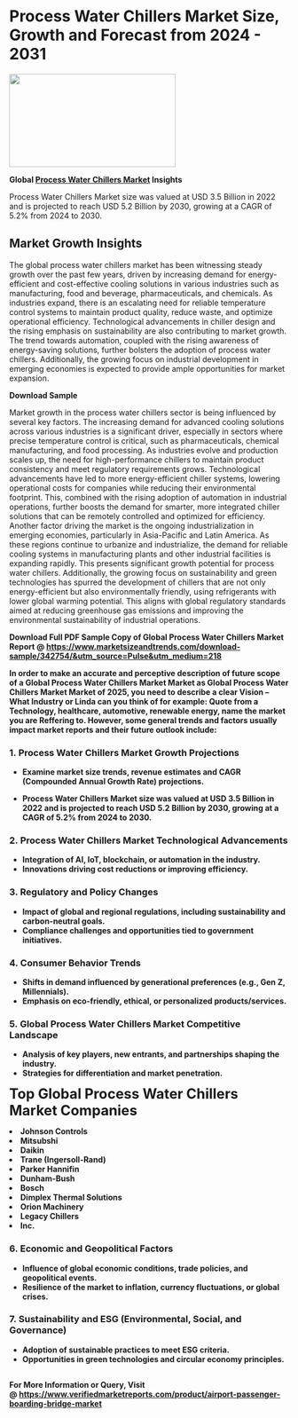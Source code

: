 <H1>Process Water Chillers Market Size, Growth and Forecast from 2024 - 2031</H1><img class="aligncenter size-medium wp-image-584254" src="https://thirdeyenews.in/wp-content/uploads/2024/09/Global-Market-Research-300x168.jpeg" alt="" width="300" height="168" /><p><strong>Global&nbsp;<a href="https://www.marketsizeandtrends.com/download-sample/342754/&amp;utm_source=Pulse&amp;utm_medium=218">Process Water Chillers Market</a> Insights</strong></p><p>Process Water Chillers Market size was valued at USD 3.5 Billion in 2022 and is projected to reach USD 5.2 Billion by 2030, growing at a CAGR of 5.2% from 2024 to 2030.</p><p><h2>Market Growth Insights</h2> <p>The global process water chillers market has been witnessing steady growth over the past few years, driven by increasing demand for energy-efficient and cost-effective cooling solutions in various industries such as manufacturing, food and beverage, pharmaceuticals, and chemicals. As industries expand, there is an escalating need for reliable temperature control systems to maintain product quality, reduce waste, and optimize operational efficiency. Technological advancements in chiller design and the rising emphasis on sustainability are also contributing to market growth. The trend towards automation, coupled with the rising awareness of energy-saving solutions, further bolsters the adoption of process water chillers. Additionally, the growing focus on industrial development in emerging economies is expected to provide ample opportunities for market expansion.</p> <p><strong>Download Sample</strong></p> <p>Market growth in the process water chillers sector is being influenced by several key factors. The increasing demand for advanced cooling solutions across various industries is a significant driver, especially in sectors where precise temperature control is critical, such as pharmaceuticals, chemical manufacturing, and food processing. As industries evolve and production scales up, the need for high-performance chillers to maintain product consistency and meet regulatory requirements grows. Technological advancements have led to more energy-efficient chiller systems, lowering operational costs for companies while reducing their environmental footprint. This, combined with the rising adoption of automation in industrial operations, further boosts the demand for smarter, more integrated chiller solutions that can be remotely controlled and optimized for efficiency. Another factor driving the market is the ongoing industrialization in emerging economies, particularly in Asia-Pacific and Latin America. As these regions continue to urbanize and industrialize, the demand for reliable cooling systems in manufacturing plants and other industrial facilities is expanding rapidly. This presents significant growth potential for process water chillers. Additionally, the growing focus on sustainability and green technologies has spurred the development of chillers that are not only energy-efficient but also environmentally friendly, using refrigerants with lower global warming potential. This aligns with global regulatory standards aimed at reducing greenhouse gas emissions and improving the environmental sustainability of industrial operations.</p> <p><strong></p><p><span class=""><strong>Download Full PDF Sample Copy of Global Process Water Chillers Market Report</strong> @ <a href="https://www.marketsizeandtrends.com/download-sample/342754/&amp;utm_source=Pulse&amp;utm_medium=218" target="_blank">https://www.marketsizeandtrends.com/download-sample/342754/&amp;utm_source=Pulse&amp;utm_medium=218</a></span></p><p>In order to make an accurate and perceptive description of future scope of a Global&nbsp;Process Water Chillers Market Market as Global&nbsp;Process Water Chillers Market Market of 2025, you need to describe a clear Vision &ndash; What Industry or Linda can you think of for example: Quote from a Technology, healthcare, automotive, renewable energy, name the market you are Reffering to. However, some general trends and factors usually impact market reports and their future outlook include:</p><h3>1.&nbsp;<strong>Process Water Chillers Market Growth Projections</strong></h3><ul><li>Examine market size trends, revenue estimates and CAGR (Compounded Annual Growth Rate) projections.</li><li><p>Process Water Chillers Market size was valued at USD 3.5 Billion in 2022 and is projected to reach USD 5.2 Billion by 2030, growing at a CAGR of 5.2% from 2024 to 2030.</p></li></ul><h3>2.&nbsp;<strong>Process Water Chillers Market Technological Advancements</strong></h3><ul><li>Integration of AI, IoT, blockchain, or automation in the industry.</li><li>Innovations driving cost reductions or improving efficiency.</li></ul><h3>3.&nbsp;<strong>Regulatory and Policy Changes</strong></h3><ul><li>Impact of global and regional regulations, including sustainability and carbon-neutral goals.</li><li>Compliance challenges and opportunities tied to government initiatives.</li></ul><h3>4.&nbsp;<strong>Consumer Behavior Trends</strong></h3><ul><li>Shifts in demand influenced by generational preferences (e.g., Gen Z, Millennials).</li><li>Emphasis on eco-friendly, ethical, or personalized products/services.</li></ul><h3>5.&nbsp;<strong>Global Process Water Chillers Market Competitive Landscape</strong></h3><ul><li>Analysis of key players, new entrants, and partnerships shaping the industry.</li><li>Strategies for differentiation and market penetration.</li></ul><p data-pm-slice="1 1 []"><span style="color: inherit; font-family: inherit; font-size: 25px;">Top Global Process Water Chillers Market Companies</span></p><div class="" data-test-id=""><p><li>Johnson Controls</li><li> Mitsubshi</li><li> Daikin</li><li> Trane (Ingersoll-Rand)</li><li> Parker Hannifin</li><li> Dunham-Bush</li><li> Bosch</li><li> Dimplex Thermal Solutions</li><li> Orion Machinery</li><li> Legacy Chillers</li><li> Inc.</li></p></div><h3>6.&nbsp;<strong>Economic and Geopolitical Factors</strong></h3><ul><li>Influence of global economic conditions, trade policies, and geopolitical events.</li><li>Resilience of the market to inflation, currency fluctuations, or global crises.</li></ul><h3>7.&nbsp;<strong>Sustainability and ESG (Environmental, Social, and Governance)</strong></h3><ul><li>Adoption of sustainable practices to meet ESG criteria.</li><li>Opportunities in green technologies and circular economy principles.</li></ul><h2><strong style="font-size: 14px;">For More Information or Query, Visit @&nbsp;</strong><a style="background-color: #ffffff; font-size: 14px;" href="https://www.marketsizeandtrends.com/report/process-water-chillers-market/" target="_blank">https://www.verifiedmarketreports.com/product/airport-passenger-boarding-bridge-market</a></h2>

